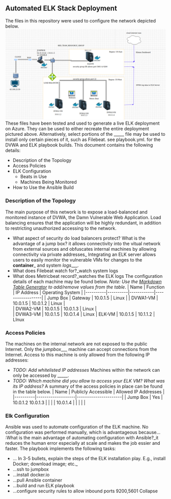 

 ## Automated ELK Stack Deployment
The files in this repository were used to configure the network depicted below.
![TODO Update the path with the name of your diagram](topology.png)
These files have been tested and used to generate a live ELK deployment on Azure. They can be used to either recreate the entire deployment pictured above. Alternatively, select portions of the _____ file may be used to install only certain pieces of it, such as Filebeat.
  see playbook.yml. for the DVWA and ELK playbook builds. 
This document contains the following details:
- Description of the Topology
- Access Policies
- ELK Configuration
  - Beats in Use
  - Machines Being Monitored
- How to Use the Ansible Build
### Description of the Topology
The main purpose of this network is to expose a load-balanced and monitored instance of DVWA, the Damn Vulnerable Web Application.
Load balancing ensures that the application will be highly redundant, in addition to restricting  unauthorized accessing to the network.
- What aspect of security do load balancers protect? What is the advantage of a jump box? it allows connectivity into the vitual network from external sources and obfuscates internal machines by allowing connectivity via private addresses_
Integrating an ELK server allows users to easily monitor the vulnerable VMs for changes to the __container___ and system _logs____.
- What does Filebeat watch for?_watch system logs
- What does Metricbeat record?_watches the ELK logs
The configuration details of each machine may be found below.
_Note: Use the [Markdown Table Generator](http://www.tablesgenerator.com/markdown_tables) to add/remove values from the table_.
| Name     | Function | IP Address | Operating System |
|----------|----------|------------|------------------|
| Jump Box | Gateway  | 10.0.1.5   | Linux            |
| DVWA1-VM | 10.0.1.5 | 10.0.1.2   | Linux            |                  
| DVWA2-VM | 10.0.1.5 | 10.0.1.3   | Linux            |                  
| DVWA3-VM | 10.0.1.5 | 10.O.1.4   | Linux            |
  ELK-VM   | 10.0.1.5 | 10.1.1.2   | LInux           
### Access Policies
The machines on the internal network are not exposed to the public Internet. 
Only the _jumpbox____ machine can accept connections from the Internet. Access to this machine is only allowed from the following IP addresses:
- _TODO: Add whitelisted IP addresses_
Machines within the network can only be accessed by _____.
- _TODO: Which machine did you allow to access your ELK VM? What was its IP address?_
A summary of the access policies in place can be found in the table below.
| Name     | Publicly Accessible | Allowed IP Addresses |
|----------|-------------------|----------------------|
| Jump Box | Yes                 | 10.0.1.2 10.0.1.3    |
|          |                     | 10.0.1.4             |
|          |                     |                      |
### Elk Configuration
Ansible was used to automate configuration of the ELK machine. No configuration was performed manually, which is advantageous because...
:What is the main advantage of automating configuration with Ansible?_it reduces the human error especially at scale and makes the job essier and faster. 
The playbook implements the following tasks:
- ... In 3-5 bullets, explain the steps of the ELK installation play. E.g., install Docker; download image; etc._
- ...ssh to jumpbox
- ...install docker.io
- ...pull Ansible container 
- ...build and run ELK playbook
- ...configure security rules to allow inbound ports 9200,5601
Collapse




